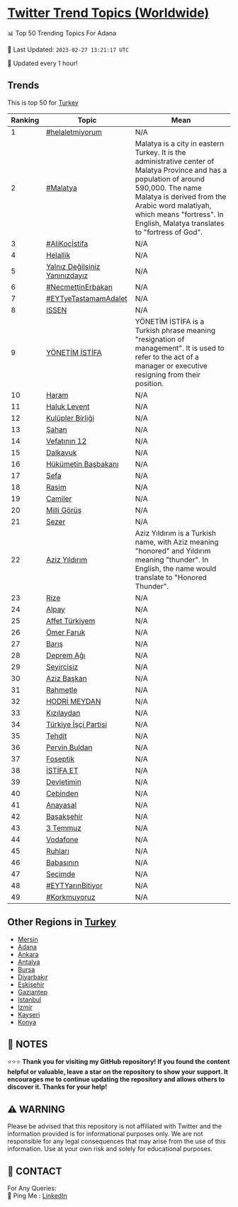 [Twitter Trend Topics (Worldwide)](https://github.com/ErcinDedeoglu/Twitter-Trend-Topics)
==========


📊 Top 50 Trending Topics For Adana

📆 Last Updated: `2023-02-27 13:21:17 UTC`

🔧 Updated every 1 hour!


## Trends

This is top 50 for [Turkey](</Turkey>)

| Ranking | Topic | Mean |
| ------- | ------------ | ------------ |
| 1 | [#helaletmiyorum](http://twitter.com/search?q=%23helaletmiyorum) | N/A |
| 2 | [#Malatya](http://twitter.com/search?q=%23Malatya) | Malatya is a city in eastern Turkey. It is the administrative center of Malatya Province and has a population of around 590,000. The name Malatya is derived from the Arabic word malatiyah, which means "fortress". In English, Malatya translates to "fortress of God". |
| 3 | [#AliKoçİstifa](http://twitter.com/search?q=%23AliKo%c3%a7%c4%b0stifa) | N/A |
| 4 | [Helallik](http://twitter.com/search?q=Helallik) | N/A |
| 5 | [Yalnız Değilsiniz Yanınızdayız](http://twitter.com/search?q=Yaln%c4%b1z+De%c4%9filsiniz+Yan%c4%b1n%c4%b1zday%c4%b1z) | N/A |
| 6 | [#NecmettinErbakan](http://twitter.com/search?q=%23NecmettinErbakan) | N/A |
| 7 | [#EYTyeTastamamAdalet](http://twitter.com/search?q=%23EYTyeTastamamAdalet) | N/A |
| 8 | [ISSEN](http://twitter.com/search?q=ISSEN) | N/A |
| 9 | [YÖNETİM İSTİFA](http://twitter.com/search?q=Y%c3%96NET%c4%b0M+%c4%b0ST%c4%b0FA) | YÖNETİM İSTİFA is a Turkish phrase meaning "resignation of management". It is used to refer to the act of a manager or executive resigning from their position. |
| 10 | [Haram](http://twitter.com/search?q=Haram) | N/A |
| 11 | [Haluk Levent](http://twitter.com/search?q=Haluk+Levent) | N/A |
| 12 | [Kulüpler Birliği](http://twitter.com/search?q=Kul%c3%bcpler+Birli%c4%9fi) | N/A |
| 13 | [Şahan](http://twitter.com/search?q=%c5%9eahan) | N/A |
| 14 | [Vefatının 12](http://twitter.com/search?q=Vefat%c4%b1n%c4%b1n+12) | N/A |
| 15 | [Dalkavuk](http://twitter.com/search?q=Dalkavuk) | N/A |
| 16 | [Hükümetin Başbakanı](http://twitter.com/search?q=H%c3%bck%c3%bcmetin+Ba%c5%9fbakan%c4%b1) | N/A |
| 17 | [Sefa](http://twitter.com/search?q=Sefa) | N/A |
| 18 | [Rasim](http://twitter.com/search?q=Rasim) | N/A |
| 19 | [Camiler](http://twitter.com/search?q=Camiler) | N/A |
| 20 | [Milli Görüş](http://twitter.com/search?q=Milli+G%c3%b6r%c3%bc%c5%9f) | N/A |
| 21 | [Sezer](http://twitter.com/search?q=Sezer) | N/A |
| 22 | [Aziz Yıldırım](http://twitter.com/search?q=Aziz+Y%c4%b1ld%c4%b1r%c4%b1m) | Aziz Yıldırım is a Turkish name, with Aziz meaning "honored" and Yıldırım meaning "thunder". In English, the name would translate to "Honored Thunder". |
| 23 | [Rize](http://twitter.com/search?q=Rize) | N/A |
| 24 | [Alpay](http://twitter.com/search?q=Alpay) | N/A |
| 25 | [Affet Türkiyem](http://twitter.com/search?q=Affet+T%c3%bcrkiyem) | N/A |
| 26 | [Ömer Faruk](http://twitter.com/search?q=%c3%96mer+Faruk) | N/A |
| 27 | [Barış](http://twitter.com/search?q=Bar%c4%b1%c5%9f) | N/A |
| 28 | [Deprem Ağı](http://twitter.com/search?q=Deprem+A%c4%9f%c4%b1) | N/A |
| 29 | [Seyircisiz](http://twitter.com/search?q=Seyircisiz) | N/A |
| 30 | [Aziz Başkan](http://twitter.com/search?q=Aziz+Ba%c5%9fkan) | N/A |
| 31 | [Rahmetle](http://twitter.com/search?q=Rahmetle) | N/A |
| 32 | [HODRİ MEYDAN](http://twitter.com/search?q=HODR%c4%b0+MEYDAN) | N/A |
| 33 | [Kızılaydan](http://twitter.com/search?q=K%c4%b1z%c4%b1laydan) | N/A |
| 34 | [Türkiye İşçi Partisi](http://twitter.com/search?q=T%c3%bcrkiye+%c4%b0%c5%9f%c3%a7i+Partisi) | N/A |
| 35 | [Tehdit](http://twitter.com/search?q=Tehdit) | N/A |
| 36 | [Pervin Buldan](http://twitter.com/search?q=Pervin+Buldan) | N/A |
| 37 | [Foseptik](http://twitter.com/search?q=Foseptik) | N/A |
| 38 | [İSTİFA ET](http://twitter.com/search?q=%c4%b0ST%c4%b0FA+ET) | N/A |
| 39 | [Devletimin](http://twitter.com/search?q=Devletimin) | N/A |
| 40 | [Cebinden](http://twitter.com/search?q=Cebinden) | N/A |
| 41 | [Anayasal](http://twitter.com/search?q=Anayasal) | N/A |
| 42 | [Başakşehir](http://twitter.com/search?q=Ba%c5%9fak%c5%9fehir) | N/A |
| 43 | [3 Temmuz](http://twitter.com/search?q=3+Temmuz) | N/A |
| 44 | [Vodafone](http://twitter.com/search?q=Vodafone) | N/A |
| 45 | [Ruhları](http://twitter.com/search?q=Ruhlar%c4%b1) | N/A |
| 46 | [Babasının](http://twitter.com/search?q=Babas%c4%b1n%c4%b1n) | N/A |
| 47 | [Seçimde](http://twitter.com/search?q=Se%c3%a7imde) | N/A |
| 48 | [#EYTYarınBitiyor](http://twitter.com/search?q=%23EYTYar%c4%b1nBitiyor) | N/A |
| 49 | [#Korkmuyoruz](http://twitter.com/search?q=%23Korkmuyoruz) | N/A |



## Other Regions in [Turkey](</Turkey>)

* [Mersin](</Turkey/Mersin.md>)
* [Adana](</Turkey/Adana.md>)
* [Ankara](</Turkey/Ankara.md>)
* [Antalya](</Turkey/Antalya.md>)
* [Bursa](</Turkey/Bursa.md>)
* [Diyarbakır](</Turkey/Diyarbakır.md>)
* [Eskişehir](</Turkey/Eskişehir.md>)
* [Gaziantep](</Turkey/Gaziantep.md>)
* [Istanbul](</Turkey/Istanbul.md>)
* [Izmir](</Turkey/Izmir.md>)
* [Kayseri](</Turkey/Kayseri.md>)
* [Konya](</Turkey/Konya.md>)



## 📝 NOTES

⭐⭐⭐ **Thank you for visiting my GitHub repository! If you found the content helpful or valuable, leave a star on the repository to show your support. It encourages me to continue updating the repository and allows others to discover it. Thanks for your help!**


## ⚠️ WARNING

Please be advised that this repository is not affiliated with Twitter and the information provided is for informational purposes only. We are not responsible for any legal consequences that may arise from the use of this information. Use at your own risk and solely for educational purposes.


## 📨 CONTACT

 For Any Queries:  
            🏓 Ping Me : [LinkedIn](https://www.linkedin.com/in/ercindedeoglu/)
